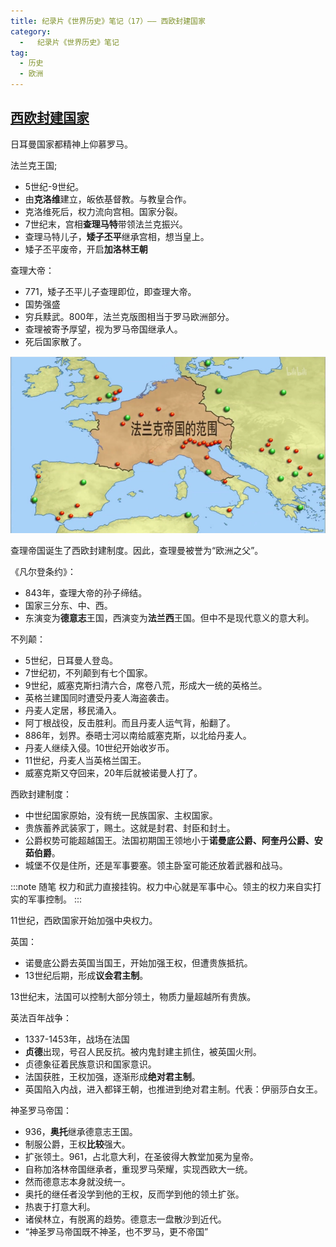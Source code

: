```yaml
---
title: 纪录片《世界历史》笔记（17）—— 西欧封建国家
category:
  -   纪录片《世界历史》笔记
tag: 
  - 历史
  - 欧洲
---
```


## [西欧封建国家](https://www.bilibili.com/bangumi/play/ep517742)

日耳曼国家都精神上仰慕罗马。

法兰克王国;
- 5世纪-9世纪。
- 由**克洛维**建立，皈依基督教。与教皇合作。
- 克洛维死后，权力流向宫相。国家分裂。
- 7世纪末，宫相**查理马特**带领法兰克振兴。
- 查理马特儿子，**矮子丕平**继承宫相，想当皇上。
- 矮子丕平废帝，开启**加洛林王朝**

查理大帝：
- 771，矮子丕平儿子查理即位，即查理大帝。
- 国势强盛
- 穷兵黩武。800年，法兰克版图相当于罗马欧洲部分。
- 查理被寄予厚望，视为罗马帝国继承人。
- 死后国家散了。

![](./1.png "法兰克版图")

查理帝国诞生了西欧封建制度。因此，查理曼被誉为“欧洲之父”。

《凡尔登条约》：
- 843年，查理大帝的孙子缔结。
- 国家三分东、中、西。
- 东演变为**德意志**王国，西演变为**法兰西**王国。但中不是现代意义的意大利。

不列颠：
- 5世纪，日耳曼人登岛。
- 7世纪初，不列颠到有七个国家。
- 9世纪，威塞克斯扫清六合，席卷八荒，形成大一统的英格兰。
- 英格兰建国同时遭受丹麦人海盗袭击。
- 丹麦人定居，移民涌入。
- 阿丁根战役，反击胜利。而且丹麦人运气背，船翻了。
- 886年，划界。泰晤士河以南给威塞克斯，以北给丹麦人。
- 丹麦人继续入侵。10世纪开始收岁币。
- 11世纪，丹麦人当英格兰国王。
- 威塞克斯又夺回来，20年后就被诺曼人打了。

西欧封建制度：
- 中世纪国家原始，没有统一民族国家、主权国家。
- 贵族蓄养武装家丁，赐土。这就是封君、封臣和封土。
- 公爵权势可能超越国王。法国初期国王领地小于**诺曼底公爵、阿奎丹公爵、安茹伯爵**。
- 城堡不仅是住所，还是军事要塞。领主卧室可能还放着武器和战马。

:::note 随笔
权力和武力直接挂钩。权力中心就是军事中心。领主的权力来自实打实的军事控制。
:::

11世纪，西欧国家开始加强中央权力。

英国：
- 诺曼底公爵去英国当国王，开始加强王权，但遭贵族抵抗。
- 13世纪后期，形成**议会君主制**。

13世纪末，法国可以控制大部分领土，物质力量超越所有贵族。

英法百年战争：
- 1337-1453年，战场在法国
- **贞德**出现，号召人民反抗。被内鬼封建主抓住，被英国火刑。
- 贞德象征着民族意识和国家意识。
- 法国获胜，王权加强，逐渐形成**绝对君主制**。
- 英国陷入内战，进入都铎王朝，也推进到绝对君主制。代表：伊丽莎白女王。

神圣罗马帝国：
- 936，**奥托**继承德意志王国。
- 制服公爵，王权**比较**强大。
- 扩张领土。961，占北意大利，在圣彼得大教堂加冕为皇帝。
- 自称加洛林帝国继承者，重现罗马荣耀，实现西欧大一统。
- 然而德意志本身就没统一。
- 奥托的继任者没学到他的王权，反而学到他的领土扩张。
- 热衷于打意大利。
- 诸侯林立，有脱离的趋势。德意志一盘散沙到近代。
- “神圣罗马帝国既不神圣，也不罗马，更不帝国”

